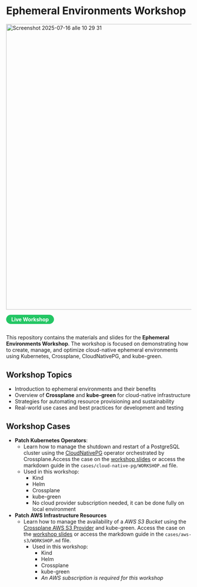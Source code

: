 # Ephemeral Environments Workshop

<img width="1103" height="777" alt="Screenshot 2025-07-16 alle 10 29 31" src="https://github.com/user-attachments/assets/162a4149-0611-4afd-baec-be27f22ac415" />

<a href="https://graz-dev.github.io/ephemeral-environments-workshop/#/" target="_blank" style="display: inline-block; background: #23c664; color: #fff; font-weight: bold; padding: 0.3em 1em; border-radius: 16px; text-decoration: none; margin-bottom: 1em;">Live Workshop</a>

This repository contains the materials and slides for the **Ephemeral Environments Workshop**. The workshop is focused on demonstrating how to create, manage, and optimize cloud-native ephemeral environments using Kubernetes, Crossplane, CloudNativePG, and kube-green.

## Workshop Topics

- Introduction to ephemeral environments and their benefits
- Overview of **Crossplane** and **kube-green** for cloud-native infrastructure
- Strategies for automating resource provisioning and sustainability
- Real-world use cases and best practices for development and testing

## Workshop Cases

- **Patch Kubernetes Operators**: 
  - Learn how to manage the shutdown and restart of a PostgreSQL cluster using the [CloudNativePG](https://cloudnative-pg.io/) operator orchestrated by Crossplane.Access the case on the [workshop slides](https://graz-dev.github.io/ephemeral-environments-workshop/#/9) or access the markdown guide in the `cases/cloud-native-pg/WORKSHOP.md` file.
  - Used in this workshop:
    - Kind
    - Helm
    - Crossplane
    - kube-green
    - No cloud provider subscription needed, it can be done fully on local environment
- **Patch AWS Infrastructure Resources**
  - Learn how to manage the availability of a *AWS S3 Bucket* using the [Crossplane AWS S3 Provider](https://marketplace.upbound.io/providers/upbound/provider-aws-s3/v1.23.1) and kube-green. Access the case on the [workshop slides](WIP) or access the markdown guide in the `cases/aws-s3/WORKSHOP.md` file.
    - Used in this workshop:
      - Kind
      - Helm
      - Crossplane
      - kube-green
      - *An AWS subscription is required for this workshop*

